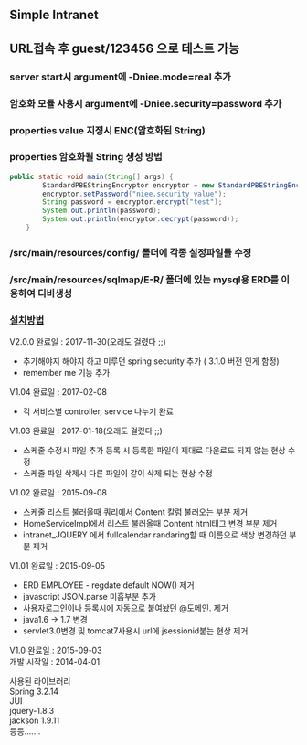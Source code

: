 ## Simple Intranet

## URL접속 후 guest/123456 으로 테스트 가능

### server start시 argument에 -Dniee.mode=real 추가<br>
### 암호화 모듈 사용시 argument에 -Dniee.security=password 추가<br>
### properties value 지정시 ENC(암호화된 String)<br>
### properties 암호화될 String 생성 방법 <br>
```java
public static void main(String[] args) {
		StandardPBEStringEncryptor encryptor = new StandardPBEStringEncryptor();
		encryptor.setPassword("niee.security value");
		String password = encryptor.encrypt("test");
		System.out.println(password);
		System.out.println(encryptor.decrypt(password));
	}
```
### /src/main/resources/config/ 폴더에 각종 설정파일들 수정<br>
### /src/main/resources/sqlmap/E-R/ 폴더에 있는 mysql용 ERD를 이용하여 디비생성<br>
### [설치방법](http://niees.tistory.com/66)

V2.0.0 완료일 : 2017-11-30(오래도 걸렸다 ;;)<br>
 - 추가해야지 해야지 하고 미루던 spring security 추가 ( 3.1.0 버전 인게 함정)  
 - remember me 기능 추가

V1.04 완료일 : 2017-02-08<br>
 - 각 서비스별 controller, service 나누기 완료

V1.03 완료일 : 2017-01-18(오래도 걸렸다 ;;)<br>
 - 스케줄 수정시 파일 추가 등록 시 등록한 파일이 제대로 다운로드 되지 않는 현상 수정
 - 스케줄 파일 삭제시 다른 파일이 같이 삭제 되는 현상 수정

V1.02 완료일 : 2015-09-08<br>
 - 스케줄 리스트 불러올때 쿼리에서 Content 칼럼 불러오는 부분 제거
 - HomeServiceImpl에서 리스트 불러올때 Content html태그 변경 부분 제거
 - intranet_JQUERY 에서 fullcalendar randaring할 때 이름으로 색상 변경하던 부분 제거

V1.01 완료일 : 2015-09-05<br>
- ERD EMPLOYEE - regdate default NOW() 제거
- javascript JSON.parse 미흡부분 추가
- 사용자로그인이나 등록시에 자동으로 붙여놨던 @도메인. 제거
- java1.6 -> 1.7 변경
- servlet3.0변경 및 tomcat7사용시 url에 jsessionid붙는 현상 제거

V1.0 완료일 : 2015-09-03<br>
개발 시작일 : 2014-04-01<br>

사용된 라이브러리<br>
Spring 3.2.14<br>
JUI<br>
jquery-1.8.3<br>
jackson 1.9.11<br>
등등.......
